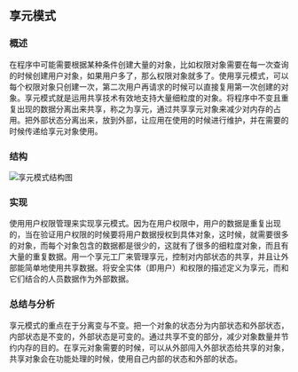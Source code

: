 ## 享元模式

### 概述
在程序中可能需要根据某种条件创建大量的对象，比如权限对象需要在每一次查询的时候创建用户对象，如果用户多了，那么权限对象就多了。使用享元模式，可以每个权限对象只创建一次，第二次用户再请求的时候可以直接复用第一次创建的对象。享元模式就是运用共享技术有效地支持大量细粒度的对象。将程序中不变且重复出现的数据分离出来共享，称之为享元，通过共享享元对象来减少对内存的占用。把外部状态分离出来，放到外部，让应用在使用的时候进行维护，并在需要的时候传递给享元对象使用。

### 结构
![享元模式结构图](http://7u2eqw.com1.z0.glb.clouddn.com/享元模式结构图.jpg)

### 实现
使用用户权限管理来实现享元模式。因为在用户权限中，用户的数据是重复出现的，当在验证用户权限的时候要将用户数据授权到具体对象，这时候，就需要很多的对象，而每个对象包含的数据都是很少的，这就有了很多的细粒度对象，而且有大量的重复数据。用一个享元工厂来管理享元，控制对内部状态的共享，并且让外部能简单地使用共享数据。将安全实体（即用户）和权限的描述定义为享元，而和它们结合的人员数据作为外部数据。

### 总结与分析
享元模式的重点在于分离变与不变。把一个对象的状态分为内部状态和外部状态，内部状态是不变的，外部状态是可变的。通过共享不变的部分，减少对象数量并节约内存的目的。在享元对象需要的时候，可以从外部闯入外部状态给共享的对象，共享对象会在功能处理的时候，使用自己内部的状态和外部的状态。
